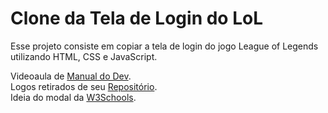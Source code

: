 # Clone da Tela de Login do LoL

Esse projeto consiste em copiar a tela de login do jogo League of Legends utilizando HTML, CSS e JavaScript.

Videoaula de [Manual do Dev](https://www.youtube.com/watch?v=tyVvNj-UvxM).  
Logos retirados de seu [Repositório](https://github.com/manualdodev/league-of-legends-login-screen).  
Ideia do modal da [W3Schools](https://www.w3schools.com/howto/howto_css_modals.asp).